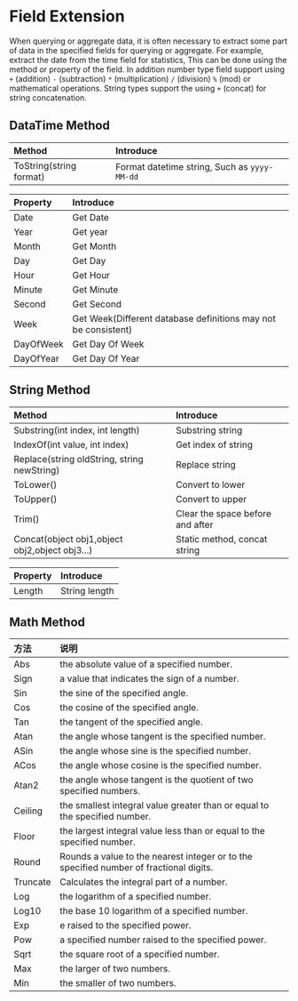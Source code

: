 # Field Extension

When querying or aggregate data, it is often necessary to extract some part of data in the specified fields for querying or aggregate. For example, extract the date from the time field for statistics, This can be done using the method or property of the field. In addition number type field support using `+` (addition) `-` (subtraction) `*` (multiplication) `/` (division) `%` (mod) or mathematical operations. String types support the using `+` (concat) for string concatenation.

## DataTime Method

| Method | Introduce |
|:------|:------|
| ToString(string format) | Format datetime string, Such as `yyyy-MM-dd` |

| Property | Introduce |
|:------|:------|
| Date | Get Date |
| Year | Get year |
| Month | Get Month |
| Day | Get Day |
| Hour | Get Hour |
| Minute | Get Minute |
| Second | Get Second |
| Week | Get Week(Different database definitions may not be consistent) |
| DayOfWeek | Get Day Of Week |
| DayOfYear | Get Day Of Year |

## String Method

| Method | Introduce |
|:------|:------|
| Substring(int index, int length) | Substring string |
| IndexOf(int value, int index) | Get index of string |
| Replace(string oldString, string newString) | Replace string |
| ToLower() | Convert to lower |
| ToUpper() | Convert to upper |
| Trim() | Clear the space before and after |
| Concat(object obj1,object obj2,object obj3...) | Static method, concat string |

| Property | Introduce |
|:------|:------|
| Length | String length |

## Math Method

| 方法 | 说明 |
|:------|:------|
| Abs | the absolute value of a specified number. |
| Sign | a value that indicates the sign of a number. |
| Sin | the sine of the specified angle. |
| Cos | the cosine of the specified angle. |
| Tan | the tangent of the specified angle. |
| Atan | the angle whose tangent is the specified number. |
| ASin | the angle whose sine is the specified number. |
| ACos | the angle whose cosine is the specified number. |
| Atan2 | the angle whose tangent is the quotient of two specified numbers. |
| Ceiling | the smallest integral value greater than or equal to the specified number. |
| Floor |the largest integral value less than or equal to the specified number. |
| Round | Rounds a value to the nearest integer or to the specified number of fractional digits. |
| Truncate | Calculates the integral part of a number. |
| Log | the logarithm of a specified number. |
| Log10 | the base 10 logarithm of a specified number. |
| Exp | e raised to the specified power. |
| Pow | a specified number raised to the specified power. |
| Sqrt | the square root of a specified number. |
| Max | the larger of two numbers. |
| Min | the smaller of two numbers. |